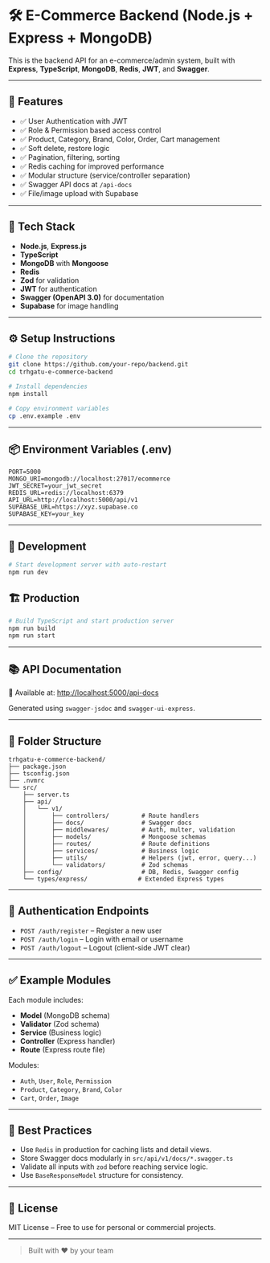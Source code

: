 # 🛠️ E-Commerce Backend (Node.js + Express + MongoDB)

This is the backend API for an e-commerce/admin system, built with **Express**, **TypeScript**, **MongoDB**, **Redis**, **JWT**, and **Swagger**.

---

## 📁 Features

* ✅ User Authentication with JWT
* ✅ Role & Permission based access control
* ✅ Product, Category, Brand, Color, Order, Cart management
* ✅ Soft delete, restore logic
* ✅ Pagination, filtering, sorting
* ✅ Redis caching for improved performance
* ✅ Modular structure (service/controller separation)
* ✅ Swagger API docs at `/api-docs`
* ✅ File/image upload with Supabase

---

## 🚀 Tech Stack

* **Node.js**, **Express.js**
* **TypeScript**
* **MongoDB** with **Mongoose**
* **Redis**
* **Zod** for validation
* **JWT** for authentication
* **Swagger (OpenAPI 3.0)** for documentation
* **Supabase** for image handling

---

## ⚙️ Setup Instructions

```bash
# Clone the repository
git clone https://github.com/your-repo/backend.git
cd trhgatu-e-commerce-backend

# Install dependencies
npm install

# Copy environment variables
cp .env.example .env
```

---

## 📦 Environment Variables (.env)

```env
PORT=5000
MONGO_URI=mongodb://localhost:27017/ecommerce
JWT_SECRET=your_jwt_secret
REDIS_URL=redis://localhost:6379
API_URL=http://localhost:5000/api/v1
SUPABASE_URL=https://xyz.supabase.co
SUPABASE_KEY=your_key
```

---

## 🧪 Development

```bash
# Start development server with auto-restart
npm run dev
```

## 🏗️ Production

```bash
# Build TypeScript and start production server
npm run build
npm run start
```

---

## 📚 API Documentation

📎 Available at: [http://localhost:5000/api-docs](http://localhost:5000/api-docs)

Generated using `swagger-jsdoc` and `swagger-ui-express`.

---

## 📂 Folder Structure

```
trhgatu-e-commerce-backend/
├── package.json
├── tsconfig.json
├── .nvmrc
└── src/
    ├── server.ts
    ├── api/
    │   └── v1/
    │       ├── controllers/         # Route handlers
    │       ├── docs/                # Swagger docs
    │       ├── middlewares/         # Auth, multer, validation
    │       ├── models/              # Mongoose schemas
    │       ├── routes/              # Route definitions
    │       ├── services/            # Business logic
    │       ├── utils/               # Helpers (jwt, error, query...)
    │       └── validators/          # Zod schemas
    ├── config/                      # DB, Redis, Swagger config
    └── types/express/              # Extended Express types
```

---

## 🔐 Authentication Endpoints

* `POST /auth/register` – Register a new user
* `POST /auth/login` – Login with email or username
* `POST /auth/logout` – Logout (client-side JWT clear)

---

## ✅ Example Modules

Each module includes:

* **Model** (MongoDB schema)
* **Validator** (Zod schema)
* **Service** (Business logic)
* **Controller** (Express handler)
* **Route** (Express route file)

Modules:

* `Auth`, `User`, `Role`, `Permission`
* `Product`, `Category`, `Brand`, `Color`
* `Cart`, `Order`, `Image`

---

## 🧠 Best Practices

* Use `Redis` in production for caching lists and detail views.
* Store Swagger docs modularly in `src/api/v1/docs/*.swagger.ts`
* Validate all inputs with `zod` before reaching service logic.
* Use `BaseResponseModel` structure for consistency.

---

## 📜 License

MIT License – Free to use for personal or commercial projects.

---

> Built with ❤️ by your team

